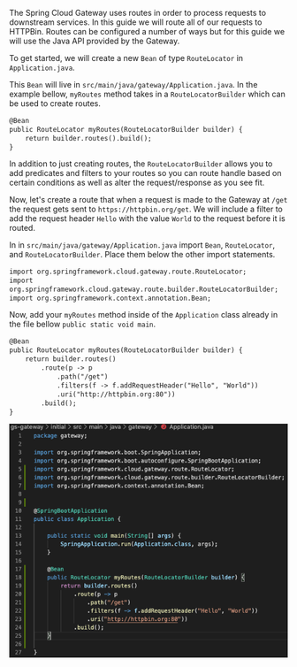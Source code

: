 The Spring Cloud Gateway uses routes in order to process requests to downstream services. In this guide we will route all of our requests to HTTPBin. Routes can be configured a number of ways but for this guide we will use the Java API provided by the Gateway.

To get started, we will create a new `Bean` of type `RouteLocator` in `Application.java`.

This `Bean` will  live in `src/main/java/gateway/Application.java`. In the example bellow, `myRoutes` method takes in a `RouteLocatorBuilder` which can be used to create routes. 
```
@Bean
public RouteLocator myRoutes(RouteLocatorBuilder builder) {
    return builder.routes().build();
}
```

In addition to just creating routes, the `RouteLocatorBuilder` allows you to add predicates and filters to your routes so you can route handle based on certain conditions as well as alter the request/response as you see fit.


Now, let's create a route that when a request is made to the Gateway at `/get` the request gets sent to `https://httpbin.org/get`. We will include a filter to add the request header `Hello` with the value `World` to the request before it is routed.

In in `src/main/java/gateway/Application.java` import `Bean`, `RouteLocator`, and `RouteLocatorBuilder`. Place them below the other import statements.

```copy
import org.springframework.cloud.gateway.route.RouteLocator;
import org.springframework.cloud.gateway.route.builder.RouteLocatorBuilder;
import org.springframework.context.annotation.Bean;
```

Now, add your `myRoutes` method inside of the `Application` class already in the file bellow `public static void main`.

```copy
@Bean
public RouteLocator myRoutes(RouteLocatorBuilder builder) {
    return builder.routes()
        .route(p -> p
            .path("/get")
            .filters(f -> f.addRequestHeader("Hello", "World"))
            .uri("http://httpbin.org:80"))
        .build();
}
```

![Step-2-example](/assets/STEP2.png)